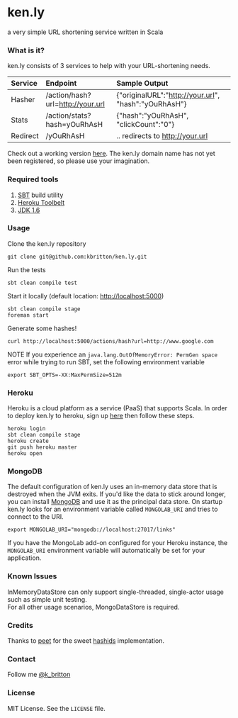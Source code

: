 ken.ly
======

a very simple URL shortening service written in Scala

### What is it?

ken.ly consists of 3 services to help with your URL-shortening needs.

| Service  | Endpoint                         | Sample Output                                        |
|:---------|:---------------------------------|:-----------------------------------------------------|
| Hasher   | /action/hash?url=http://your.url | {"originalURL":"http://your.url", "hash":"yOuRhAsH"} |
| Stats    | /action/stats?hash=yOuRhAsH      | {"hash":"yOuRhAsH", "clickCount":"0"}                |
| Redirect | /yOuRhAsH                        | .. redirects to http://your.url                      |

Check out a working version [here](http://powerful-brook-3153.herokuapp.com/actions/hash?url=https://github.com/kbritton/ken.ly).  The ken.ly domain name has not
yet been registered, so please use your imagination.

### Required tools

1. [SBT](http://www.scala-sbt.org/release/docs/Getting-Started/Setup.html) build utility
2. [Heroku Toolbelt](https://toolbelt.heroku.com/)
3. [JDK 1.6](http://www.oracle.com/technetwork/java/javase/downloads/index.html)

### Usage

Clone the ken.ly repository
```
git clone git@github.com:kbritton/ken.ly.git
```

Run the tests
```
sbt clean compile test
```

Start it locally (default location: [http://localhost:5000](http://localhost:5000))
```
sbt clean compile stage
foreman start
```

Generate some hashes!
```
curl http://localhost:5000/actions/hash?url=http://www.google.com
```

NOTE If you experience an `java.lang.OutOfMemoryError: PermGen space` error while trying to run SBT, set the following
environment variable
```
export SBT_OPTS=-XX:MaxPermSize=512m
```

### Heroku

Heroku is a cloud platform as a service (PaaS) that supports Scala.  In order to deploy ken.ly to heroku, sign up [here](https://api.heroku.com/signup/devcenter) 
then follow these steps.
```
heroku login
sbt clean compile stage
heroku create
git push heroku master
heroku open
```

### MongoDB

The default configuration of ken.ly uses an in-memory data store that is destroyed when the JVM exits.  If you'd
like the data to stick around longer, you can install [MongoDB](http://docs.mongodb.org/manual/installation/) and use it as the principal data store.  On startup
ken.ly looks for an environment variable called `MONGOLAB_URI` and tries to connect to the URI.
```
export MONGOLAB_URI="mongodb://localhost:27017/links"
```

If you have the MongoLab add-on configured for your Heroku instance, the `MONGOLAB_URI` environment variable
will automatically be set for your application.

### Known Issues

InMemoryDataStore can only support single-threaded, single-actor usage such as simple unit testing.  
For all other usage scenarios, MongoDataStore is required.

### Credits

Thanks to [peet](https://github.com/peet) for the sweet [hashids](https://github.com/peet/hashids.java) implementation.

### Contact

Follow me [@k_britton](http://twitter.com/k_britton)

### License

MIT License. See the `LICENSE` file.
